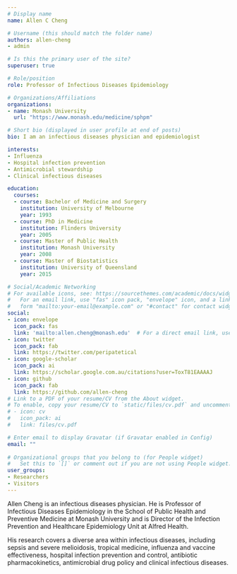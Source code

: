 ```yaml
---
# Display name
name: Allen C Cheng

# Username (this should match the folder name)
authors: allen-cheng
- admin

# Is this the primary user of the site?
superuser: true

# Role/position
role: Professor of Infectious Diseases Epidemiology

# Organizations/Affiliations
organizations:
- name: Monash University
  url: "https://www.monash.edu/medicine/sphpm"

# Short bio (displayed in user profile at end of posts)
bio: I am an infectious diseases physician and epidemiologist

interests:
- Influenza
- Hospital infection prevention
- Antimicrobial stewardship
- Clinical infectious diseases

education:
  courses:
  - course: Bachelor of Medicine and Surgery
    institution: University of Melbourne
    year: 1993
  - course: PhD in Medicine
    institution: Flinders University
    year: 2005
  - course: Master of Public Health
    institution: Monash University
    year: 2008
  - course: Master of Biostatistics
    institution: University of Queensland
    year: 2015

# Social/Academic Networking
# For available icons, see: https://sourcethemes.com/academic/docs/widgets/#icons
#   For an email link, use "fas" icon pack, "envelope" icon, and a link in the
#   form "mailto:your-email@example.com" or "#contact" for contact widget.
social:
- icon: envelope
  icon_pack: fas
  link: 'mailto:allen.cheng@monash.edu'  # For a direct email link, use "mailto:test@example.org".
- icon: twitter
  icon_pack: fab
  link: https://twitter.com/peripatetical
- icon: google-scholar
  icon_pack: ai
  link: https://scholar.google.com.au/citations?user=ToxT81EAAAAJ
- icon: github
  icon_pack: fab
  link: https://github.com/allen-cheng
# Link to a PDF of your resume/CV from the About widget.
# To enable, copy your resume/CV to `static/files/cv.pdf` and uncomment the lines below.  
# - icon: cv
#   icon_pack: ai
#   link: files/cv.pdf

# Enter email to display Gravatar (if Gravatar enabled in Config)
email: ""
  
# Organizational groups that you belong to (for People widget)
#   Set this to `[]` or comment out if you are not using People widget.  
user_groups:
- Researchers
- Visitors
---
```


Allen Cheng is an infectious diseases physician. He is Professor of Infectious Diseases Epidemiology in the School of Public Health and Preventive Medicine at Monash University and is Director of the Infection Prevention and Healthcare Epidemiology Unit at Alfred Health. 

His research covers a diverse area within infectious diseases, including sepsis and severe melioidosis, tropical medicine, influenza and vaccine effectiveness, hospital infection prevention and control, antibiotic pharmacokinetics, antimicrobial drug policy and clinical infectious diseases. 
